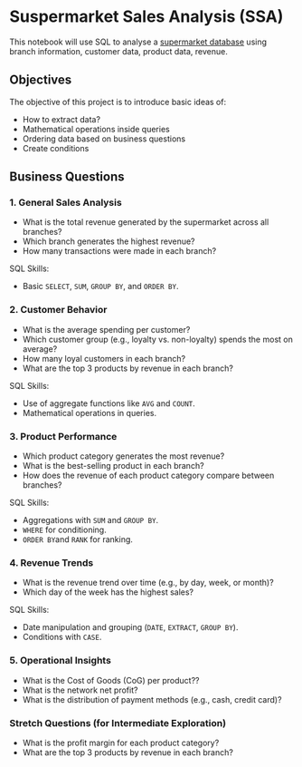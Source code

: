 # Suspermarket Sales Analysis (SSA)
This notebook will use SQL to analyse a [supermarket database](https://www.kaggle.com/datasets/lovishbansal123/sales-of-a-supermarket) using branch information, customer data, product data, revenue. 

## Objectives
The objective of this project is to introduce basic ideas of:
- How to extract data?
- Mathematical operations inside queries
- Ordering data based on business questions
- Create conditions

## Business Questions
### 1. General Sales Analysis
- What is the total revenue generated by the supermarket across all branches?
- Which branch generates the highest revenue?
- How many transactions were made in each branch?

SQL Skills:
- Basic `SELECT`, `SUM`, `GROUP BY`, and `ORDER BY`.

### 2. Customer Behavior
- What is the average spending per customer?
- Which customer group (e.g., loyalty vs. non-loyalty) spends the most on average?
- How many loyal customers in each branch?
- What are the top 3 products by revenue in each branch?

SQL Skills:
- Use of aggregate functions like `AVG` and `COUNT`.
- Mathematical operations in queries.

### 3. Product Performance
- Which product category generates the most revenue?
- What is the best-selling product in each branch?
- How does the revenue of each product category compare between branches?

SQL Skills:
- Aggregations with `SUM` and `GROUP BY`.
- `WHERE` for conditioning.
- `ORDER BY`and `RANK` for ranking.

### 4. Revenue Trends
- What is the revenue trend over time (e.g., by day, week, or month)?
- Which day of the week has the highest sales?

SQL Skills:
- Date manipulation and grouping (`DATE`, `EXTRACT`, `GROUP BY`).
- Conditions with `CASE`.

### 5. Operational Insights
- What is the Cost of Goods (CoG) per product??
- What is the network net profit?
- What is the distribution of payment methods (e.g., cash, credit card)?

### Stretch Questions (for Intermediate Exploration)
- What is the profit margin for each product category?
- What are the top 3 products by revenue in each branch?